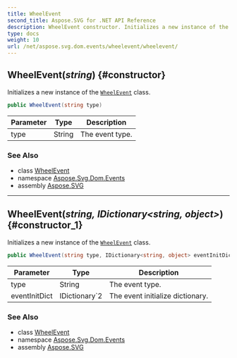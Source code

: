```yaml
---
title: WheelEvent
second_title: Aspose.SVG for .NET API Reference
description: WheelEvent constructor. Initializes a new instance of the WheelEvent class
type: docs
weight: 10
url: /net/aspose.svg.dom.events/wheelevent/wheelevent/
---
```

## WheelEvent(*string*) {#constructor}

Initializes a new instance of the [`WheelEvent`](../) class.

```csharp
public WheelEvent(string type)
```

| Parameter | Type | Description |
| --- | --- | --- |
| type | String | The event type. |

### See Also

* class [WheelEvent](../)
* namespace [Aspose.Svg.Dom.Events](../../../aspose.svg.dom.events/)
* assembly [Aspose.SVG](../../../)

---

## WheelEvent(*string, IDictionary&lt;string, object&gt;*) {#constructor_1}

Initializes a new instance of the [`WheelEvent`](../) class.

```csharp
public WheelEvent(string type, IDictionary<string, object> eventInitDict)
```

| Parameter | Type | Description |
| --- | --- | --- |
| type | String | The event type. |
| eventInitDict | IDictionary`2 | The event initialize dictionary. |

### See Also

* class [WheelEvent](../)
* namespace [Aspose.Svg.Dom.Events](../../../aspose.svg.dom.events/)
* assembly [Aspose.SVG](../../../)
